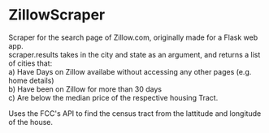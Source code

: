 # ZillowScraper
Scraper for the search page of Zillow.com, originally made for a Flask web app. <br />
scraper.results takes in the city and state as an argument, and returns a list of cities that:
  <br /> a) Have Days on Zillow availabe without accessing any other pages (e.g. home details)
  <br /> b) Have been on Zillow for more than 30 days
  <br /> c) Are below the median price of the respective housing Tract.
  
  
 Uses the FCC's API to find the census tract from the lattitude and longitude of the house.
